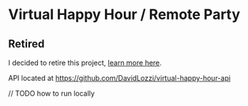# Virtual Happy Hour / Remote Party

## Retired

I decided to retire this project, [learn more here](https://davidlozzi.com/my-apps/#vhh).

API located at <https://github.com/DavidLozzi/virtual-happy-hour-api>

// TODO how to run locally

